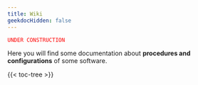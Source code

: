 ```yaml
---
title: Wiki
geekdocHidden: false
---
```

<code style="color: red;">UNDER CONSTRUCTION</code>

Here you will find some documentation about **procedures and configurations** of some software.

{{< toc-tree >}}
